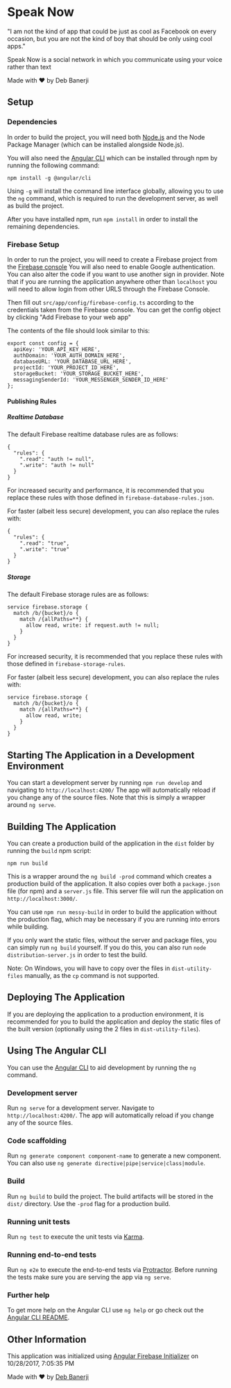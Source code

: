 # Speak Now

"I am not the kind of app that could be just as cool as Facebook on every occasion, but you are not the kind of boy that should be only using cool apps."

Speak Now is a social network in which you communicate using your voice rather than text

Made with ♥ by Deb Banerji

## Setup

### Dependencies

In order to build the project, you will need both [Node.js](https://nodejs.org/en/) and the Node Package Manager (which can be installed alongside Node.js).

You will also need the [Angular CLI](https://github.com/angular/angular-cli) which can be installed through npm by running the following command:

```
npm install -g @angular/cli
```

Using `-g` will install the command line interface globally, allowing you to use the `ng` command, which is required to run the development server, as well as build the project.

After you have installed npm, run `npm install` in order to install the remaining dependencies.

### Firebase Setup

In order to run the project, you will need to create a Firebase project from the [Firebase console](https://console.firebase.google.com/)
You will also need to enable Google authentication. You can also alter the code if you want to use another sign in provider.
Note that if you are running the application anywhere other than `localhost` you will need to allow login from other URLS through the Firebase Console.

Then fill out `src/app/config/firebase-config.ts` according to the credentials taken from the Firebase console. You can get the config object by clicking "Add Firebase to your web app"

The contents of the file should look similar to this:
```
export const config = {
  apiKey: 'YOUR_API_KEY_HERE',
  authDomain: 'YOUR_AUTH_DOMAIN_HERE',
  databaseURL: 'YOUR_DATABASE_URL_HERE',
  projectId: 'YOUR_PROJECT_ID_HERE',
  storageBucket: 'YOUR_STORAGE_BUCKET_HERE',
  messagingSenderId: 'YOUR_MESSENGER_SENDER_ID_HERE'
};
```
#### Publishing Rules

##### Realtime Database

The default Firebase realtime database rules are as follows:
```
{
  "rules": {
    ".read": "auth != null",
    ".write": "auth != null"
  }
}
```
For increased security and performance, it is recommended that you replace these rules with those defined in `firebase-database-rules.json`.

For faster (albeit less secure) development, you can also replace the rules with:
```
{
  "rules": {
    ".read": "true",
    ".write": "true"
  }
}
```

##### Storage

The default Firebase storage rules are as follows:

```
service firebase.storage {
  match /b/{bucket}/o {
    match /{allPaths=**} {
      allow read, write: if request.auth != null;
    }
  }
}
```

For increased security, it is recommended that you replace these rules with those defined in `firebase-storage-rules`.

For faster (albeit less secure) development, you can also replace the rules with:
```
service firebase.storage {
  match /b/{bucket}/o {
    match /{allPaths=**} {
      allow read, write;
    }
  }
}
```

## Starting The Application in a Development Environment

You can start a development server by running `npm run develop` and navigating to `http://localhost:4200/` The app will automatically reload if you change any of the source files.
Note that this is simply a wrapper around `ng serve`.

## Building The Application

You can create a production build of the application in the `dist` folder by running the `build` npm script:

`npm run build`

This is a wrapper around the `ng build -prod` command which creates a production build of the application. It also copies over both a `package.json` file (for npm) and a `server.js` file.
This server file will run the application on `http://localhost:3000/`.

You can use `npm run messy-build` in order to build the application without the production flag, which may be necessary if you are running into errors while building.

If you only want the static files, without the server and package files, you can simply run `ng build` yourself. If you do this, you can also run `node distribution-server.js` in order to test the build.

Note: On Windows, you will have to copy over the files in  `dist-utility-files` manually, as the `cp` command is not supported.

## Deploying The Application

If you are deploying the application to a production environment, it is recommended for you to build the application and deploy the static files of the built version (optionally using the 2 files in `dist-utility-files`).

## Using The Angular CLI

You can use the [Angular CLI](https://github.com/angular/angular-cli) to aid development by running the `ng` command.

### Development server

Run `ng serve` for a development server. Navigate to `http://localhost:4200/`. The app will automatically reload if you change any of the source files.

### Code scaffolding

Run `ng generate component component-name` to generate a new component. You can also use `ng generate directive|pipe|service|class|module`.

### Build

Run `ng build` to build the project. The build artifacts will be stored in the `dist/` directory. Use the `-prod` flag for a production build.

### Running unit tests

Run `ng test` to execute the unit tests via [Karma](https://karma-runner.github.io).

### Running end-to-end tests

Run `ng e2e` to execute the end-to-end tests via [Protractor](http://www.protractortest.org/).
Before running the tests make sure you are serving the app via `ng serve`.

### Further help

To get more help on the Angular CLI use `ng help` or go check out the [Angular CLI README](https://github.com/angular/angular-cli/blob/master/README.md).

## Other Information

This application was initialized using [Angular Firebase Initializer](http://generator.debkbanerji.com/) on 10/28/2017, 7:05:35 PM

Made with ♥ by [Deb Banerji](http://debkbanerji.com/)
